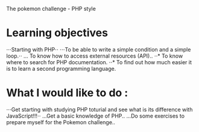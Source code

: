 The pokemon challenge - PHP style

# Learning objectives
⋅⋅⋅Starting with PHP⋅⋅
⋅⋅⋅To be able to write a simple condition and a simple loop.⋅⋅
... To know how to access external resources (API)..
⋅⋅* To know where to search for PHP documentation.
⋅⋅* To find out how much easier it is to learn a second programming language.

# What I would like to do :
⋅⋅⋅Get starting with studying PHP toturial and see what is its difference with JavaScript!!!⋅⋅
...Get a basic knowledge of PHP..
...Do some exercises to prepare myself for the Pokemon challenge..

